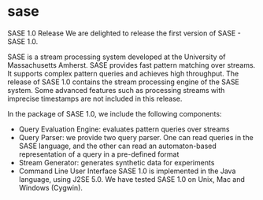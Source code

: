 sase
====

SASE 1.0 Release
We are delighted to release the first version of SASE - SASE 1.0.

SASE is a stream processing system developed at the University of Massachusetts Amherst. SASE provides fast pattern matching over streams. It supports complex pattern queries and achieves high throughput. The release of SASE 1.0 contains the stream processing engine of the SASE system. Some advanced features such as processing streams with imprecise timestamps are not included in this release.

In the package of SASE 1.0, we include the following components:

  * Query Evaluation Engine: evaluates pattern queries over streams
  * Query Parser: we provide two query parser. One can read queries in the SASE language, and the other can read an automaton-based representation of a query in a pre-defined format
  * Stream Generator: generates synthetic data for experiments
  * Command Line User Interface
SASE 1.0 is implemented in the Java language, using J2SE 5.0. We have tested SASE 1.0 on Unix, Mac and Windows (Cygwin).